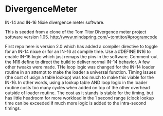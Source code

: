 # DivergenceMeter
IN-14 and IN-16 Nixie divergence meter software. 

This is seeded from a clone of the Tom Titor Divergence meter project software version 1.05. http://www.mindspring.com/~tomtitor/#programcode

First repo here is version 2.0 which has added a compiler directive to toggle for an IN-14 nixue or for an IN-16 at compile time. 
Use a #DEFINE IN16 to enable IN-16 logic which just remaps the pins in the software.  Comment-out the N16 define to direct the build to deliver normal IN-14 behavior. A few other tweaks were made. THe loop logic was changed for the IN-14 loader routine in an attempt to make the loader a universal function. Timing issues (the cost of usign a table lookup) was too much to make this viable for the IN-16. In other words, using a lookup table AND loop logic in the loader routine costs too many cycles when added on top of the other overhead outside of loader routine. The cost as it stands is stable for the timing, but has little headroom for more workload in the 1 second range (clock lookup time can be exceeded if much more logic is added to the intra-second timings.
